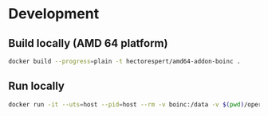 # Development



## Build locally (AMD 64 platform)
```bash
docker build --progress=plain -t hectorespert/amd64-addon-boinc .
```

## Run locally
```bash
docker run -it --uts=host --pid=host --rm -v boinc:/data -v $(pwd)/operator/options.json:/data/options.json:ro hectorespert/amd64-addon-boinc
```

